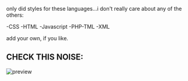 only did styles for these languages...i don't really care about any of the others:

-CSS
-HTML
-Javascript
-PHP-TML
-XML

add your own, if you like.


## CHECK THIS NOISE: ##

![preview](http://m.cassett.es/jy/f-camp.png)